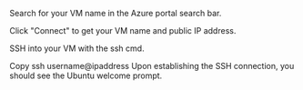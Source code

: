 Search for your VM name in the Azure portal search bar.

Click "Connect" to get your VM name and public IP address.


SSH into your VM with the ssh cmd.


Copy
ssh username@ipaddress
Upon establishing the SSH connection, you should see the Ubuntu welcome prompt.
